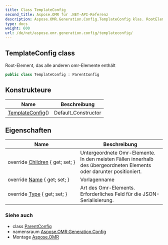 ```yaml
---
title: Class TemplateConfig
second_title: Aspose.OMR für .NET-API-Referenz
description: Aspose.OMR.Generation.Config.TemplateConfig klas. RootElement das alle anderen omrElemente enthält
type: docs
weight: 600
url: /de/net/aspose.omr.generation.config/templateconfig/
---
```

## TemplateConfig class

Root-Element, das alle anderen omr-Elemente enthält

```csharp
public class TemplateConfig : ParentConfig
```

## Konstrukteure

| Name | Beschreibung |
| --- | --- |
| [TemplateConfig](templateconfig/)() | Default_Constructor |

## Eigenschaften

| Name | Beschreibung |
| --- | --- |
| override [Children](../../aspose.omr.generation.config/templateconfig/children/) { get; set; } | Untergeordnete Omr-Elemente. In den meisten Fällen innerhalb des übergeordneten Elements oder darunter positioniert. |
| override [Name](../../aspose.omr.generation.config/templateconfig/name/) { get; set; } | Vorlagenname |
| override [Type](../../aspose.omr.generation.config/templateconfig/type/) { get; set; } | Art des Omr-Elements. Erforderliches Feld für die JSON-Serialisierung. |

### Siehe auch

* class [ParentConfig](../parentconfig/)
* namensraum [Aspose.OMR.Generation.Config](../../aspose.omr.generation.config/)
* Montage [Aspose.OMR](../../)


